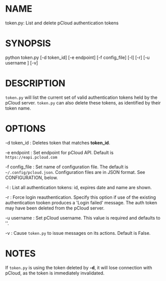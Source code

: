 # NAME
token.py: List and delete pCloud authentication tokens

# SYNOPSIS
python token.py   [-d token_id] [-e endpoint] [-f config_file]
                  [-l] [-r] [-u username ] [-v]

# DESCRIPTION
`token.py` will list the current set of valid authentication tokens
held by the pCloud server. `token.py` can also delete these tokens,
as identified by their token name.

# OPTIONS
-d token_id
: Deletes token that matches **token_id**.

-e endpoint
: Set endpoint for pCloud API.  Default is `https://eapi.pcloud.com`

-f config_file
: Set name of configuration file. The default is
  `~/.config/pcloud.json`. Configuration files are in JSON
  format. See CONFIGURATION, below.

-l
: List all authentication tokens: id, expires date and name are shown.

-r
: Force login reauthentication. Specify this option if use of the existing
  authentication tooken produces a 'Login failed' message. The auth
  token may have been deleted from the pCloud server.

-u username
: Set pCloud username. This value is required and defaults to ''.

-v
: Cause `token.py` to issue messages on its actions. Default is False.

# NOTES
If `token.py` is using the token deleted by **-d**, it will lose
connection with pCloud, as the token is immediately invalidated.
